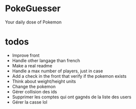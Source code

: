 # PokeGuesser
Your daily dose of Pokemon

# todos
* Improve front
* Handle other langage than french
* Make a real readme
* Handle a max number of players, just in case
* Add a check in the front that verify if the pokemon exists
* Think about weight/height units
* Change the pokemon
* Gérer collision des ids
* Supprimer les comptes qui ont gagnés de la liste des users
* Gérer la casse lol